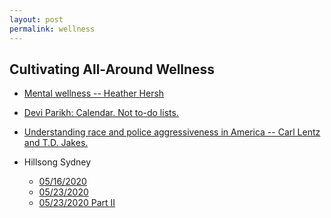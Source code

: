 ```yaml
---
layout: post
permalink: wellness
---
```

<?php include_once("analyticstracking.php") ?>


## Cultivating All-Around Wellness

+ [Mental wellness --  Heather Hersh](/downloads/msgs/HeatherHershWellness.mp3)

+ [Devi Parikh: Calendar. Not to-do lists.](https://blog.usejournal.com/calendar-in-stead-of-to-do-lists-9ada86a512dd)

+ [Understanding race and police aggressiveness in America -- Carl Lentz and T.D. Jakes.](/downloads/msgs/HillsongNYCJakesLentz.mp3)

+ Hillsong Sydney
  - [05/16/2020](/downloads/msgs/BrianHouston05/16.mp3)
  - [05/23/2020](/downloads/msgs/BrianHouston05/23.mp3)
  - [05/23/2020 Part II](/downloads/msgs/BrianHouston05/23PartII.mp3)